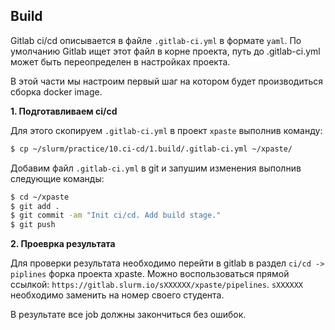 ## Build
Gitlab ci/cd описывается в файле `.gitlab-ci.yml` в формате `yaml`. По умолчанию Gitlab ищет этот файл в корне проекта, путь до .gitlab-ci.yml может быть переопределен в настройках проекта.

В этой части мы настроим первый шаг на котором будет производиться сборка docker image.

**1. Подготавливаем ci/cd**

Для этого скопируем `.gitlab-ci.yml` в проект `xpaste` выполнив команду:

```bash
$ cp ~/slurm/practice/10.ci-cd/1.build/.gitlab-ci.yml ~/xpaste/
```
Добавим файл `.gitlab-ci.yml` в git и запушим изменения выполнив следующие команды:

```bash
$ cd ~/xpaste
$ git add .
$ git commit -am "Init ci/cd. Add build stage."
$ git push
```

**2. Проеврка результата**

Для проверки результата необходимо перейти в gitlab в раздел `ci/cd -> piplines` форка проекта xpaste. 
Можно воспользоваться прямой ссылкой: `https://gitlab.slurm.io/sXXXXXX/xpaste/pipelines`. `sXXXXXX` необходимо заменить на номер своего студента.

В результате все job должны закончиться без ошибок.
